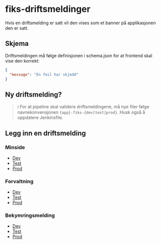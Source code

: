 # fiks-driftsmeldinger

Hvis en driftsmelding er satt vil den vises som et banner på applikasjonen den er satt.

## Skjema

Driftsmeldingen må følge definisjonen i schema.json for at frontend skal vise den korrekt:

```json
{
  "message": "En feil har skjedd"
}
```

## Ny driftsmelding?

> :information_source: For at pipeline skal validere driftsmeldingene, må nye filer følge navnekonvensjonen
`{app}-fiks-{dev|test|prod}`. Husk også å oppdatere Jenkinsfile.

## Legg inn en driftsmelding

### Minside

- [Dev](https://github.com/ks-no/fiks-driftsmeldinger/edit/master/minside-fiks-dev.json)
- [Test](https://github.com/ks-no/fiks-driftsmeldinger/edit/master/minside-fiks-test.json)
- [Prod](https://github.com/ks-no/fiks-driftsmeldinger/edit/master/minside-fiks-prod.json)

### Forvaltning

- [Dev](https://github.com/ks-no/fiks-driftsmeldinger/edit/master/forvaltning-fiks-dev.json)
- [Test](https://github.com/ks-no/fiks-driftsmeldinger/edit/master/forvaltning-fiks-test.json)
- [Prod](https://github.com/ks-no/fiks-driftsmeldinger/edit/master/forvaltning-fiks-prod.json)

### Bekymringsmelding

- [Dev](https://github.com/ks-no/fiks-driftsmeldinger/edit/master/bekymringsmelding-fiks-dev.json)
- [Test](https://github.com/ks-no/fiks-driftsmeldinger/edit/master/bekymringsmelding-fiks-test.json)
- [Prod](https://github.com/ks-no/fiks-driftsmeldinger/edit/master/bekymringsmelding-fiks-prod.json)
